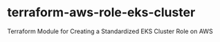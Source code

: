 # terraform-aws-role-eks-cluster
Terraform Module for Creating a Standardized EKS Cluster Role on AWS
